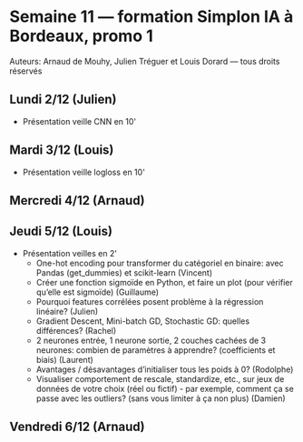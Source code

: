# Semaine 11 — formation Simplon IA à Bordeaux, promo 1

Auteurs: Arnaud de Mouhy, Julien Tréguer et Louis Dorard — tous droits réservés

## Lundi 2/12 (Julien)

* Présentation veille CNN en 10'

## Mardi 3/12 (Louis)

* Présentation veille logloss en 10'

## Mercredi 4/12 (Arnaud)

## Jeudi 5/12 (Louis)

* Présentation veilles en 2'
  * One-hot encoding pour transformer du catégoriel en binaire: avec Pandas (get_dummies) et scikit-learn (Vincent)
  * Créer une fonction sigmoïde en Python, et faire un plot (pour vérifier qu’elle est sigmoïde) (Guillaume)
  * Pourquoi features corrélées posent problème à la régression linéaire? (Julien)
  * Gradient Descent, Mini-batch GD, Stochastic GD: quelles différences? (Rachel)
  * 2 neurones entrée, 1 neurone sortie, 2 couches cachées de 3 neurones: combien de paramètres à apprendre? (coefficients et biais) (Laurent)
  * Avantages / désavantages d’initialiser tous les poids à 0? (Rodolphe)
  * Visualiser comportement de rescale, standardize, etc., sur jeux de données de votre choix (réel ou fictif) - par exemple, comment ça se passe avec les outliers? (sans vous limiter à ça non plus) (Damien)


## Vendredi 6/12 (Arnaud)

